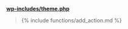 <p><b><a href="https://developer.wordpress.org/reference/files/wp-includes/theme.php/">wp-includes/theme.php</a></b></p>

<blockquote>

{% include functions/add_action.md %}

</blockquote>

